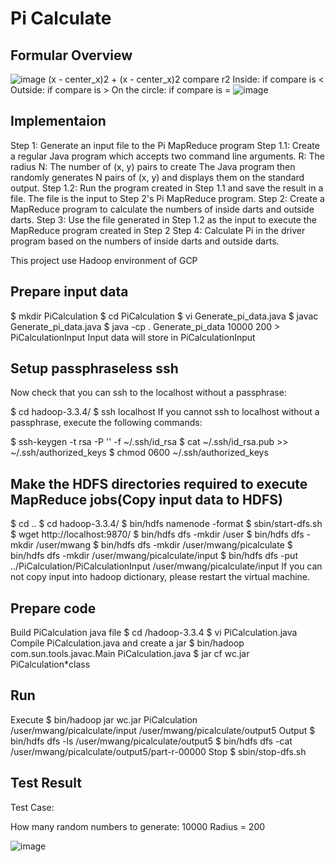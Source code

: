 # Pi Calculate

## Formular Overview
![image](https://user-images.githubusercontent.com/55336314/195229693-78c64daf-a6e1-412d-a873-58d9b1d7ff07.png)
(x - center_x)2 + (x - center_x)2 compare r2
Inside: if compare is <
Outside: if compare is >
On the circle: if compare is =
![image](https://user-images.githubusercontent.com/55336314/195230106-07fe71f0-f0b1-4868-9808-f797b1902dc4.png)

## Implementaion 
Step 1: Generate an input file to the Pi MapReduce program
Step 1.1: Create a regular Java program which accepts two command line arguments.
R: The radius
N: The number of (x, y) pairs to create The Java program then randomly generates N pairs of (x, y) and displays them on the standard output. Step 1.2: Run the program created in Step 1.1 and save the result in a file. The file is the input to Step 2's Pi MapReduce program.
Step 2: Create a MapReduce program to calculate the numbers of inside darts and outside darts.
Step 3: Use the file generated in Step 1.2 as the input to execute the MapReduce program created in Step 2
Step 4: Calculate Pi in the driver program based on the numbers of inside darts and outside darts.

This project use Hadoop environment of GCP
## Prepare input data
  $ mkdir PiCalculation
  $ cd PiCalculation
  $ vi Generate_pi_data.java
  $ javac Generate_pi_data.java
  $ java -cp . Generate_pi_data 10000 200 > PiCalculationInput
Input data will store in PiCalculationInput

## Setup passphraseless ssh
Now check that you can ssh to the localhost without a passphrase:

  $ cd hadoop-3.3.4/
  $ ssh localhost
If you cannot ssh to localhost without a passphrase, execute the following commands:

  $ ssh-keygen -t rsa -P '' -f ~/.ssh/id_rsa
  $ cat ~/.ssh/id_rsa.pub >> ~/.ssh/authorized_keys
  $ chmod 0600 ~/.ssh/authorized_keys
## Make the HDFS directories required to execute MapReduce jobs(Copy input data to HDFS)
  $ cd ..
  $ cd hadoop-3.3.4/
  $ bin/hdfs namenode -format
  $ sbin/start-dfs.sh
  $ wget http://localhost:9870/
  $ bin/hdfs dfs -mkdir /user
  $ bin/hdfs dfs -mkdir /user/mwang
  $ bin/hdfs dfs -mkdir /user/mwang/picalculate
  $ bin/hdfs dfs -mkdir /user/mwang/picalculate/input
  $ bin/hdfs dfs -put ../PiCalculation/PiCalculationInput /user/mwang/picalculate/input
If you can not copy input into hadoop dictionary, please restart the virtual machine.

## Prepare code
Build PiCalculation java file
  $ cd /hadoop-3.3.4
  $ vi PiCalculation.java      
Compile PiCalculation.java and create a jar
  $ bin/hadoop com.sun.tools.javac.Main PiCalculation.java
  $ jar cf wc.jar PiCalculation*class  

## Run
Execute
  $ bin/hadoop jar wc.jar PiCalculation /user/mwang/picalculate/input /user/mwang/picalculate/output5
Output
  $ bin/hdfs dfs -ls /user/mwang/picalculate/output5
  $ bin/hdfs dfs -cat /user/mwang/picalculate/output5/part-r-00000 
Stop
  $ sbin/stop-dfs.sh
  
## Test Result
Test Case:

How many random numbers to generate: 10000 Radius = 200

![image](https://user-images.githubusercontent.com/55336314/195896605-94bb6973-432d-40bf-88ee-24d2afa1ada6.png)


